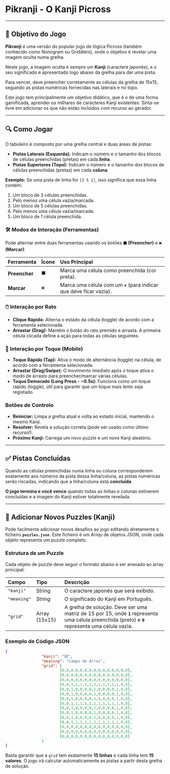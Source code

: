 # Pikranji - O Kanji Picross

-----

## 🎯 Objetivo do Jogo

**Pikranji** é uma versão do popular jogo de lógica Picross (também conhecido como Nonogram ou Griddlers), onde o objetivo é revelar uma imagem oculta numa grelha.

Neste jogo, a imagem oculta é sempre um **Kanji** (caractere japonês), e o seu significado é apresentado logo abaixo da grelha para dar uma pista.

Para vencer, deve preencher corretamente as células da grelha de 15x15, seguindo as pistas numéricas fornecidas nas laterais e no topo.

Este jogo tem principalmente um objetivo didático, que é o de uma forma gamificada, aprender os milhares de caracteres Kanji existentes. Sinta-se livre em adicionar os que não estão incluídos com recurso ao gerador.

-----

## 🔍 Como Jogar

O tabuleiro é composto por uma grelha central e duas áreas de pistas:

  * **Pistas Laterais (Esquerda):** Indicam o número e o tamanho dos blocos de células preenchidas (pretas) em cada **linha**.
  * **Pistas Superiores (Topo):** Indicam o número e o tamanho dos blocos de células preenchidas (pretas) em cada **coluna**.

**Exemplo:**
Se uma pista de linha for `[3 5 1]`, isso significa que essa linha contém:

1.  Um bloco de 3 células preenchidas.
2.  Pelo menos uma célula vazia/marcada.
3.  Um bloco de 5 células preenchidas.
4.  Pelo menos uma célula vazia/marcada.
5.  Um bloco de 1 célula preenchida.

### 🛠️ Modos de Interação (Ferramentas)

Pode alternar entre duas ferramentas usando os botões **`⬛` (Preencher)** e **`❌` (Marcar)**:

| Ferramenta | Ícone | Uso Principal |
| :--- | :--- | :--- |
| **Preencher** | `⬛` | Marca uma célula como preenchida (cor preta). |
| **Marcar** | `❌` | Marca uma célula com um **`×`** (para indicar que deve ficar vazia). |

### 🖱️ Interação por Rato

  * **Clique Rápido:** Alterna o estado da célula (toggle) de acordo com a ferramenta selecionada.
  * **Arrastar (Drag):** Mantém o botão do rato premido e arrasta. A primeira célula clicada define a ação para todas as células seguintes.

### 📱 Interação por Toque (Mobile)

  * **Toque Rápido (Tap):** Ativa o modo de alternância (toggle) na célula, de acordo com a ferramenta selecionada.
  * **Arrastar (Drag/Swipe):** O movimento imediato após o toque ativa o modo de arrasto para preencher/marcar várias células.
  * **Toque Demorado (Long Press - \~0.5s):** Funciona como um toque rápido (toggle), útil para garantir que um toque mais lento seja registado.

### Botões de Controlo

  * **Reiniciar:** Limpa a grelha atual e volta ao estado inicial, mantendo o mesmo Kanji.
  * **Resolver:** Revela a solução correta (pode ser usado como último recurso\!).
  * **Próximo Kanji:** Carrega um novo puzzle e um novo Kanji aleatório.

-----

## ✅ Pistas Concluídas

Quando as células preenchidas numa linha ou coluna corresponderem exatamente aos números da pista dessa linha/coluna, as pistas numéricas serão riscadas, indicando que a linha/coluna está **concluída**.

**O jogo termina e você vence** quando todas as linhas e colunas estiverem concluídas e a imagem do Kanji estiver totalmente revelada.

-----

## 🚀 Adicionar Novos Puzzles (Kanji)

Pode facilmente adicionar novos desafios ao jogo editando diretamente o ficheiro **`puzzles.json`**. Este ficheiro é um *Array* de objetos JSON, onde cada objeto representa um puzzle completo.

### Estrutura de um Puzzle

Cada objeto de puzzle deve seguir o formato abaixo e ser anexado ao array principal:

| Campo | Tipo | Descrição |
| :--- | :--- | :--- |
| `"kanji"` | String | O caractere japonês que será exibido. |
| `"meaning"` | String | O significado do Kanji em Português. |
| `"grid"` | Array (15x15) | A grelha de solução. Deve ser uma matriz de 15 por 15, onde **`1`** representa uma célula preenchida (preto) e **`0`** representa uma célula vazia. |

### Exemplo de Código JSON

```json
{
                "kanji": "田",
                "meaning": "Campo de Arroz",
                "grid": [
                        [0,0,0,0,0,0,0,0,0,0,0,0,0,0,0],
                        [0,0,0,0,0,0,0,0,0,0,0,0,0,0,0],
                        [0,0,0,0,0,0,0,0,0,0,0,0,0,0,0],
                        [0,0,1,1,1,1,1,1,1,1,1,1,1,0,0],
                        [0,0,1,0,0,0,0,1,0,0,0,0,1,0,0],
                        [0,0,1,0,0,0,0,1,0,0,0,0,1,0,0],
                        [0,0,1,0,0,0,0,1,0,0,0,0,1,0,0],
                        [0,0,1,1,1,1,1,1,1,1,1,1,1,0,0],
                        [0,0,1,0,0,0,0,1,0,0,0,0,1,0,0],
                        [0,0,1,0,0,0,0,1,0,0,0,0,1,0,0],
                        [0,0,1,0,0,0,0,1,0,0,0,0,1,0,0],
                        [0,0,1,1,1,1,1,1,1,1,1,1,1,0,0],
                        [0,0,0,0,0,0,0,0,0,0,0,0,0,0,0],
                        [0,0,0,0,0,0,0,0,0,0,0,0,0,0,0],
                        [0,0,0,0,0,0,0,0,0,0,0,0,0,0,0]
                ]
}
```

Basta garantir que a `grid` tem exatamente **15 linhas** e cada linha tem **15 valores**. O jogo irá calcular automaticamente as pistas a partir desta grelha de solução.
